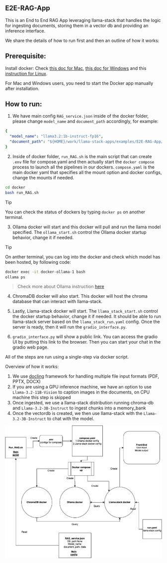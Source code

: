 ## E2E-RAG-App

This is an End to End RAG App leveraging llama-stack that handles the logic for ingesting documents, storing them in a vector db and providing an inference interface.

We share the details of how to run first and then an outline of how it works:

## Prerequisite:

Install docker: Check [this doc for Mac](https://docs.docker.com/desktop/setup/install/mac-install/), [this doc for Windows](https://docs.docker.com/desktop/setup/install/windows-install/) and this [instruction for Linux](https://docs.docker.com/engine/install/).

For Mac and Windows users, you need to start the Docker app manually after installation.

## How to run:

1. We have main config `RAG_service.json` inside of the docker folder, please change `model_name` and `document_path` accordingly, for example:

```yaml
{
  "model_name": "llama3.2:1b-instruct-fp16",
  "document_path": "${HOME}/work/llama-stack-apps/examples/E2E-RAG-App/example_data"
}
```

2. Inside of docker folder, `run_RAG.sh` is the main script that can create `.env` file for compose.yaml and then actually start the `docker compose` process to launch all the pipelines in our dockers. `compose.yaml` is the main docker yaml that specifies all the mount option and docker configs, change the mounts if needed.

```bash
cd docker
bash run_RAG.sh
```

> [!TIP]
> You can check the status of dockers by typing `docker ps` on another terminal.

3. Ollama docker will start and this docker will pull and run the llama model specified. The `ollama_start.sh` control the Ollama docker startup behavior, change it if needed.

> [!TIP]
> On anther terminal, you can log into the docker and check which model has been hosted, by following code:

```bash
docker exec -it docker-ollama-1 bash
ollama ps
```

> Check more about Ollama instruction [here](https://github.com/ollama/ollama)

4. ChromaDB docker will also start. This docker will host the chroma database that can interact with llama-stack.

5. Lastly, Llama-stack docker will start. The `llama_stack_start.sh` control the docker startup behavior, change it if needed. It should be able to run llama-stack server based on the  `llama_stack_run.yaml` config. Once the server is ready, then it will run the `gradio_interface.py`.

6. `gradio_interface.py` will show a public link. You can access the gradio UI by putting this link to the browser. Then you can start your chat in the gradio web page.


All of the steps are run using a single-step via docker script.

Overview of how it works:
1. We use [docling](https://github.com/DS4SD/docling) framework for handling multiple file input formats (PDF, PPTX, DOCX)
2. If you are using a GPU inference machine, we have an option to use `Llama-3.2-11B-Vision` to caption images in the documents, on CPU machine this step is skipped
3. Once ingested, we use a llama-stack distribution running chroma-db and `Llama-3.2-3B-Instruct` to ingest chunks into a memory_bank
4. Once the vectordb is created, we then use llama-stack with the `Llama-3.2-3B-Instruct` to chat with the model.

![RAG_workflow](./RAG_workflow.jpg)
